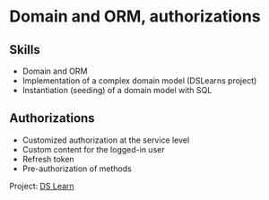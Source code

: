 # Domain and ORM, authorizations




## Skills
- Domain and ORM
- Implementation of a complex domain model (DSLearns project)
- Instantiation (seeding) of a domain model with SQL

## Authorizations
- Customized authorization at the service level
- Custom content for the logged-in user
- Refresh token
- Pre-authorization of methods

Project: <a href="https://github.com/gil-son/bds-dslearn">DS Learn</a>
      
